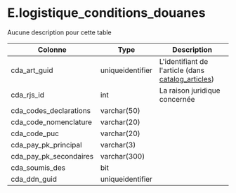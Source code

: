# E.logistique_conditions_douanes

Aucune description pour cette table

Colonne|Type|Description
---|---|---
cda_art_guid|uniqueidentifier|L'identifiant de l'article (dans [catalog_articles](generated_catalog_articles.md)) 
cda_rjs_id|int|La raison juridique concernée 
cda_codes_declarations|varchar(50)|
cda_code_nomenclature|varchar(20)|
cda_code_puc|varchar(20)|
cda_pay_pk_principal|varchar(3)|
cda_pay_pk_secondaires|varchar(300)|
cda_soumis_des|bit|
cda_ddn_guid|uniqueidentifier|
